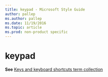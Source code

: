 ```yaml
---
title: keypad - Microsoft Style Guide
author: pallep
ms.author: pallep
ms.date: 11/19/2016
ms.topic: article
ms.prod: non-product specific
---
```


# keypad

**See** [Keys and keyboard shortcuts term collection](/style-guide/a-z-word-list-term-collections/term-collections/keys-keyboard-shortcuts)
